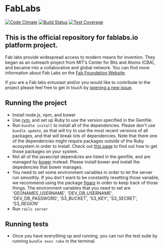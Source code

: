 # FabLabs

[![Code Climate](https://codeclimate.com/github/fablabbcn/fablabs.png)](https://codeclimate.com/github/fablabbcn/fablabs) [![Build Status](https://travis-ci.org/fablabbcn/fablabs.png)](https://travis-ci.org/fablabbcn/fablabs) [![Test Coverage](https://codeclimate.com/github/fablabbcn/fablabs/badges/coverage.svg)](https://codeclimate.com/github/fablabbcn/fablabs/coverage)

## This is the official repository for fablabs.io platform project.

Fab labs provide widespread access to modern means for invention. They began as an outreach project from MIT’s Center for Bits and Atoms (CBA), and became into a collaborative and global network. You can find more information about Fab Labs on the [Fab Foundation Website](http://www.fabfoundation.org/).

If you are a Fab labs entusiast and/or you would like to contribute to the project please feel free to get in touch by [opening a new issue](https://github.com/fablabbcn/fablabs/issues/new).

## Running the project
 * Install node.js, npm, and bower
 * Use [rvm](https://rvm.io/), and set up Ruby to use the version specified in the Gemfile. 
 * Run `bundle install` to install all of the dependencies. Please don't use `bundle update`, as that will try to use the most recent versions of all packages, and that will break lots of dependencies. Note that there one of the dependencies might require packages outside of the Ruby ecosystem in order to install. Check out [this page](https://github.com/thoughtbot/capybara-webkit/wiki/Installing-Qt-and-compiling-capybara-webkit#debian--ubuntu) to find out how to get those packages on your system. 
 * Not all of the javascript dependcies are listed in the gemfile, and are managed by [bower](http://blog.teamtreehouse.com/getting-started-bower) instead. Please install bower and install the depedencies that bower manages.
 * You need to set some environment variables in order to let the server run smoothly. If you don't want to be constantly resetting those variable, we recommend using the package [figaro](https://www.belighted.com/blog/figaro) in order to keep track of those things. The environment variables that you need to set are 'GEONAMES_USERNAME', 'DEV_DB_USERNAME', 'DEV_DB_PASSWORD', 'S3_BUCKET', 'S3_KEY', 'S3_SECRET', 'S3_REGION'
 * Run `rails server`

## Running tests
 * Once you have everything up and running, you can run the test suite by running `bundle exec rake` in the terminal. 
